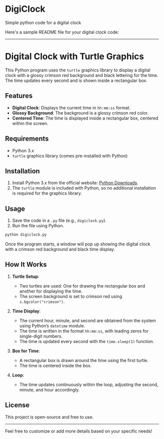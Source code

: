 # DigiClock
Simple python code for a digital clock

Here's a sample README file for your digital clock code:

---

# Digital Clock with Turtle Graphics

This Python program uses the `turtle` graphics library to display a digital clock with a glossy crimson red background and black lettering for the time. The time updates every second and is shown inside a rectangular box.

## Features
- **Digital Clock**: Displays the current time in `hh:mm:ss` format.
- **Glossy Background**: The background is a glossy crimson red color.
- **Centered Time**: The time is displayed inside a rectangular box, centered within the screen.

## Requirements
- Python 3.x
- `turtle` graphics library (comes pre-installed with Python)

## Installation
1. Install Python 3.x from the official website: [Python Downloads](https://www.python.org/downloads/).
2. The `turtle` module is included with Python, so no additional installation is required for the graphics library.

## Usage
1. Save the code in a `.py` file (e.g., `digiclock.py`).
2. Run the file using Python.

```bash
python digiclock.py
```

Once the program starts, a window will pop up showing the digital clock with a crimson red background and black time display.

## How It Works
1. **Turtle Setup**:
   - Two turtles are used: One for drawing the rectangular box and another for displaying the time.
   - The screen background is set to crimson red using `s.bgcolor("crimson")`.
   
2. **Time Display**:
   - The current hour, minute, and second are obtained from the system using Python’s `datetime` module.
   - The time is written in the format `hh:mm:ss`, with leading zeros for single-digit numbers.
   - The time is updated every second with the `time.sleep(1)` function.
   
3. **Box for Time**:
   - A rectangular box is drawn around the time using the first turtle.
   - The time is centered inside the box.

4. **Loop**:
   - The time updates continuously within the loop, adjusting the second, minute, and hour accordingly.

## License
This project is open-source and free to use.

---

Feel free to customize or add more details based on your specific needs!
